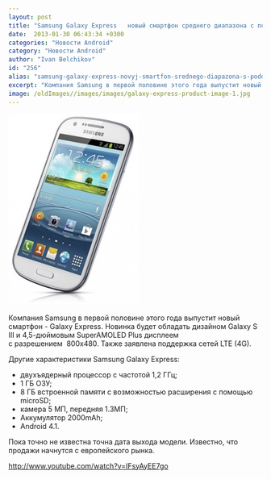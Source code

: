 ```yaml
---
layout: post
title: "Samsung Galaxy Express   новый смартфон среднего диапазона с поддержкой LTE (4G) и дисплеем SuperAMOLED Plus"
date:  2013-01-30 06:43:34 +0300
categories: "Новости Android"
category: "Новости Android"
author: "Ivan Belchikov"
id: "256"
alias: "samsung-galaxy-express-novyj-smartfon-srednego-diapazona-s-podderzhkoj-lte-4g-i-displeem-superamoled-plus"
excerpt: "Компания Samsung в первой половине этого года выпустит новый смартфон - Galaxy Express. Новинка будет обладать дизайном Galaxy S III и 4,5-дюймовым SuperAMOLED Plus дисплеем с разрешением  800х480. Также заявлена поддержка сетей LTE (4G)."
image: /oldImages//images/images/galaxy-express-product-image-1.jpg
---
```

<img  src="/oldImages/images/images/galaxy-express-product-image-1.jpg" alt="Android Central" title="Android Central" >

Компания Samsung в первой половине этого года выпустит новый смартфон - Galaxy Express. Новинка будет обладать дизайном Galaxy S III и 4,5-дюймовым SuperAMOLED Plus дисплеем с разрешением  800х480. Также заявлена поддержка сетей LTE (4G).

Другие характеристики Samsung Galaxy Express:

<ul>
<li>двухъядерный процессор с частотой 1,2 ГГц;</li>
<li>1 ГБ ОЗУ;</li>
<li>8 ГБ встроенной памяти с возможностью расширения с помощью microSD;</li>
<li>камера 5 МП, передняя 1.3MП;</li>
<li>Аккумулятор 2000mAh;</li>
<li>Android 4.1.</li>
</ul>
Пока точно не известна точна дата выхода модели. Известно, что продажи начнутся с европейского рынка.

http://www.youtube.com/watch?v=IFsyAyEE7go

 
